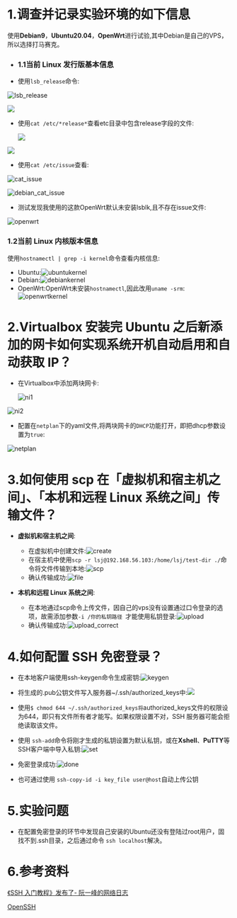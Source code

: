 # 1.调查并记录实验环境的如下信息

使用**Debian9**，**Ubuntu20.04**，**OpenWrt**进行试验,其中Debian是自己的VPS，所以选择打马赛克。



- ### 1.1当前 Linux 发行版基本信息


- 使用`lsb_release`命令:

![lsb_release](./img/lsb_release.png)

![](./img/debian_lsb_release.png)

- 使用`cat /etc/*release*`查看etc目录中包含release字段的文件:

  ![](./img/lsb_release.png)

![](./img/debian_cat_release.png)

- 使用`cat /etc/issue`查看:

![cat_issue](./img/cat_issue.png)

![debian_cat_issue](./img/debian_cat_issue.png)



- 测试发现我使用的这款OpenWrt默认未安装lsblk,且不存在issue文件:

![openwrt](./img/openwrt_release.png)

### 1.2当前 Linux 内核版本信息

使用`hostnamectl | grep -i kernel`命令查看内核信息:

- Ubuntu:![ubuntukernel](./img/kernel.png)
- Debian:![debiankernel](./img/debian_kernel.png)
- OpenWrt:OpenWrt未安装`hostnamectl`,因此改用`uname -srm`:![openwrtkernel](./img/Openwrt_kernel.png)



# 2.Virtualbox 安装完 Ubuntu 之后新添加的网卡如何实现系统开机自动启用和自动获取 IP？

- 在Virtualbox中添加两块网卡:

  ![ni1](./img/network_interface1.png)

![ni2](./img/network_interface2.png)

- 配置在`netplan`下的yaml文件,将两块网卡的`DHCP`功能打开，即把dhcp参数设置为`true`:

![netplan](./img/netplan.png)



# 3.如何使用 scp 在「虚拟机和宿主机之间」、「本机和远程 Linux 系统之间」传输文件？

- **虚拟机和宿主机之间**:
  - 在虚拟机中创建文件:![create](./img/create_file.png)
  - 在宿主机中使用`scp -r lsj@192.168.56.103:/home/lsj/test-dir ./`命令将文件传输到本地:![scp](./img/scp.png)
  - 确认传输成功:![file](./img/testfile.png)

- **本机和远程 Linux 系统之间**:
  - 在本地通过scp命令上传文件，因自己的vps没有设置通过口令登录的选项，故需添加参数`-i /你的私钥路径 `才能使用私钥登录:![upload](./img/upload.png)
  - 确认传输成功:![upload_correct](./img/upload_correct.png)



# 4.如何配置 SSH 免密登录？

- 在本地客户端使用ssh-keygen命令生成密钥:![keygen](./img/keygen.png)

- 将生成的.pub公钥文件写入服务器~/.ssh/authorized_keys中:![](./img/authorized_keys.png)
- 使用`$ chmod 644 ~/.ssh/authorized_keys将`authorized_keys文件的权限设为644，即只有文件所有者才能写。如果权限设置不对，SSH 服务器可能会拒绝读取该文件。

- 使用 `ssh-add`命令将刚才生成的私钥设置为默认私钥，或在**Xshell**、**PuTTY**等SSH客户端中导入私钥:![set](./img/set_privatekey.png)

- 免密登录成功:![done](./img/done.png)
- 也可通过使用 `ssh-copy-id -i key_file user@host`自动上传公钥



# 5.实验问题

- 在配置免密登录的环节中发现自己安装的Ubuntu还没有登陆过root用户，固找不到.ssh目录，之后通过命令 `ssh localhost`解决。



# 6.参考资料

[《SSH 入门教程》发布了- 阮一峰的网络日志](https://wangdoc.com/ssh/index.html)

[OpenSSH](https://www.openssh.com/)

